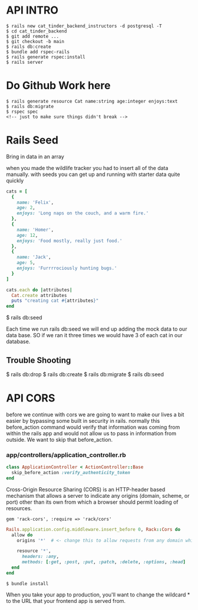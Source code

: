 # API INTRO
```
$ rails new cat_tinder_backend_instructors -d postgresql -T 
$ cd cat_tinder_backend
$ git add remote ...
$ git checkout -b main
$ rails db:create
$ bundle add rspec-rails
$ rails generate rspec:install
$ rails server
```
# Do Github Work here

```
$ rails generate resource Cat name:string age:integer enjoys:text
$ rails db:migrate
$ rspec spec
<!-- just to make sure things didn't break -->
```


# Rails Seed
Bring in data in an array

when you made the wildlife tracker you had to insert all of the data manually. with seeds you can get up and running with starter data quite quickly
```ruby
cats = [
  {
    name: 'Felix',
    age: 2,
    enjoys: 'Long naps on the couch, and a warm fire.'
  },
  {
    name: 'Homer',
    age: 12,
    enjoys: 'Food mostly, really just food.'
  },
  {
    name: 'Jack',
    age: 5,
    enjoys: 'Furrrrociously hunting bugs.'
  }
]

cats.each do |attributes|
  Cat.create attributes
  puts "creating cat #{attributes}"
end
```

$ rails db:seed

Each time we run rails db:seed we will end up adding the mock data to our data base. SO if we ran it three times we would have 3 of each cat in our database.

## Trouble Shooting
$ rails db:drop
$ rails db:create
$ rails db:migrate
$ rails db:seed

# API CORS  

before we continue with cors we are going to want to make our lives a bit easier by bypassing some built in security in rails. normally this before_action command would verify that information was coming from within the rails app and would not allow us to pass in information from outside. We want to skip that before_action.
### app/controllers/application_controller.rb
```ruby
class ApplicationController < ActionController::Base
  skip_before_action :verify_authenticity_token
end
```

Cross-Origin Resource Sharing (CORS) is an HTTP-header based mechanism that allows a server to indicate any origins (domain, scheme, or port) other than its own from which a browser should permit loading of resources.   


<!-- place this at the bottom of the GEMFILE -->
`gem 'rack-cors', :require => 'rack/cors'`

 <!-- config/initializers create file named cors.rb -->

```ruby
Rails.application.config.middleware.insert_before 0, Rack::Cors do
  allow do
    origins '*'  # <- change this to allow requests from any domain while in development.

    resource '*',
      headers: :any,
      methods: [:get, :post, :put, :patch, :delete, :options, :head]
  end
end
``` 
`$ bundle install`

When you take your app to production, you'll want to change the wildcard * to the URL that your frontend app is served from.
